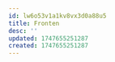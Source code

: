 ```yaml
---
id: lw6o53v1a1kv8vx3d0a88u5
title: Fronten
desc: ''
updated: 1747655251287
created: 1747655251287
---
```

